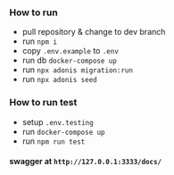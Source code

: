 ### How to run
- pull repository & change to dev branch
- run `npm i`
- copy `.env.example` to `.env`
- run db `docker-compose up`
- run `npx adonis migration:run`
- run `npx adonis seed`

### How to run test
- setup `.env.testing`
- run `docker-compose up`
- run `npm run test`

#### swagger at `http://127.0.0.1:3333/docs/`
